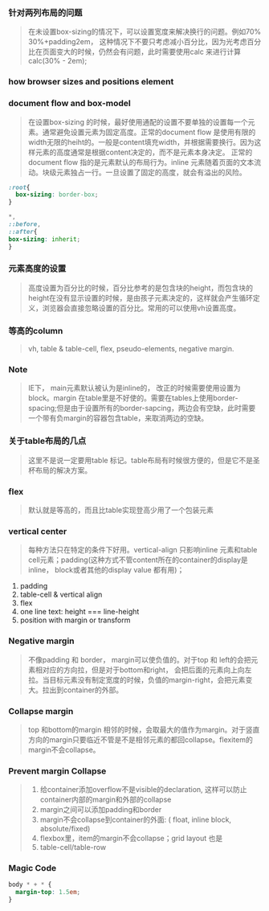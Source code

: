 ### 针对两列布局的问题
> 在未设置box-sizing的情况下，可以设置宽度来解决换行的问题。例如70% 30%+padding2em， 这种情况下不要只考虑减小百分比，因为光考虑百分比在页面变大的时候，仍然会有问题，此时需要使用calc 来进行计算calc(30% - 2em);
### how browser sizes and positions element
> 

### document flow and box-model
> 在设置box-sizing 的时候，最好使用通配的设置不要单独的设置每一个元素。通常避免设置元素为固定高度。正常的document flow 是使用有限的width无限的heiht的。一般是content填充width，并根据需要换行。因为这样元素的高度通常是根据content决定的，而不是元素本身决定。
> 正常的document flow 指的是元素默认的布局行为。inline 元素随着页面的文本流动。块级元素独占一行。一旦设置了固定的高度，就会有溢出的风险。
```css
:root{
  box-sizing: border-box;
}

*,
::before,
::after{
box-sizing: inherit;
}
```

### 元素高度的设置
> 高度设置为百分比的时候，百分比参考的是包含块的height，而包含块的height在没有显示设置的时候，是由孩子元素决定的，这样就会产生循环定义，浏览器会直接忽略设置的百分比。常用的可以使用vh设置高度。

### 等高的column
> vh, table & table-cell, flex, pseudo-elements, negative margin.
### **Note**
> IE下， main元素默认被认为是inline的， 改正的时候需要使用设置为block。margin 在table里是不好使的。需要在tables上使用border-spacing;但是由于设置所有的border-sapcing，两边会有空缺，此时需要一个带有负margin的容器包含table，来取消两边的空缺。

### 关于table布局的几点
> 这里不是说一定要用table 标记。table布局有时候很方便的，但是它不是圣杯布局的解决方案。

### flex 
> 默认就是等高的，而且比table实现登高少用了一个包装元素

### vertical center
> 每种方法只在特定的条件下好用。vertical-align 只影响inline 元素和table cell元素；padding(这种方式不管content所在的container的display是 inline， block或者其他的display value 都有用)；
1. padding
2. table-cell & vertical align
3. flex
4. one line text: height === line-height
5. position with margin or transform

### Negative margin
> 不像padding 和 border， margin可以使负值的。对于top 和 left的会把元素相对应的方向拉，但是对于bottom和right， 会把后面的元素向上向左拉。当目标元素没有制定宽度的时候，负值的margin-right，会把元素变大。拉出到container的外部。

### Collapse margin
> top 和bottom的margin 相邻的时候，会取最大的值作为margin。对于竖直方向的margin只要临近不管是不是相邻元素的都回collapse。flexitem的margin不会collapse。

### Prevent margin Collapse
> 1. 给container添加overflow不是visible的declaration, 这样可以防止container内部的margin和外部的collapse
> 2. margin之间可以添加padding和border
> 3. margin不会collapse到container的外面: ( float, inline block, absolute/fixed)
> 4. flexbox里，item的margin不会collapse；grid layout 也是
> 5. table-cell/table-row


### Magic Code
> 
``` css 
body * + * {
  margin-top: 1.5em;
}
```















